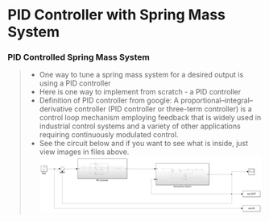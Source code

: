 # PID Controller with Spring Mass System

### PID Controlled Spring Mass System
> * One way to tune a spring mass system for a desired output is using a PID controller
> * Here is one way to implement from scratch - a PID controller
> * Definition of PID controller from google: A proportional–integral–derivative controller (PID controller or three-term controller) is a control loop mechanism employing feedback that is widely used in industrial control systems and a variety of other applications requiring continuously modulated control.
> * See the circuit below and if you want to see what is inside, just view images in files above. 
![Screenshot](PID_SpringMass.PNG)
